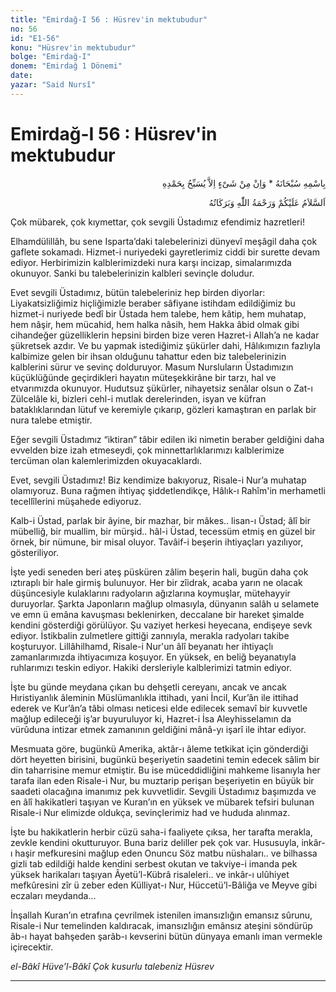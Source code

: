 ```yaml
---
title: "Emirdağ-I 56 : Hüsrev'in mektubudur"
no: 56
id: "E1-56"
konu: "Hüsrev'in mektubudur"
bolge: "Emirdağ-I"
donem: "Emirdağ 1 Dönemi"
date: 
yazar: "Said Nursî"
---
```


# Emirdağ-I 56 : Hüsrev'in mektubudur

<p class="arabic" dir="rtl" title="Meal: “Subhân Allah’ın adıyla” * “Hiçbir şey yoktur ki O'nu hamd ile tesbih etmesin” [İsrâ 17:44]">بِاسْمِهِ سُبْحَانَهُ * وَاِنْ مِنْ شَىْءٍ اِلاَّ يُسَبِّحُ بِحَمْدِهِ</p>

<p class="arabic" dir="rtl" title="Meal: “Allah’ın selâmı, rahmeti ve bereketleri, üzerinize olsun.”">اَلسَّلاَمُ عَلَيْكُمْ وَرَحْمَةُ اللّٰهِ وَبَرَكَاتُهُ</p>

Çok mübarek, çok kıymettar, çok sevgili Üstadımız efendimiz hazretleri!

Elhamdülillâh, bu sene Isparta’daki talebelerinizi dünyevî meşâgil daha çok gaflete sokamadı. Hizmet-i nuriyedeki gayretlerimiz ciddi bir surette devam ediyor. Herbirimizin kalblerimizdeki nura karşı incizap, simalarımızda okunuyor. Sanki bu talebelerinizin kalbleri sevinçle doludur.

Evet sevgili Üstadımız, bütün talebeleriniz hep birden diyorlar: Liyakatsizliğimiz hiçliğimizle beraber sâfiyane istihdam edildiğimiz bu hizmet-i nuriyede bedî bir Üstada hem talebe, hem kâtip, hem muhatap, hem nâşir, hem mücahid, hem halka nâsih, hem Hakka âbid olmak gibi cihandeğer güzelliklerin hepsini birden bize veren Hazret-i Allah’a ne kadar şükretsek azdır. Ve bu yapmak istediğimiz şükürler dahi, Hâlıkımızın fazlıyla kalbimize gelen bir ihsan olduğunu tahattur eden biz talebelerinizin kalblerini sürur ve sevinç dolduruyor. Masum Nursluların Üstadımızın küçüklüğünde geçirdikleri hayatın müteşekkirâne bir tarzı, hal ve etvarımızda okunuyor. Hudutsuz şükürler, nihayetsiz senâlar olsun o Zat-ı Zülcelâle ki, bizleri cehl-i mutlak derelerinden, isyan ve küfran bataklıklarından lütuf ve keremiyle çıkarıp, gözleri kamaştıran en parlak bir nura talebe etmiştir.

Eğer sevgili Üstadımız “iktiran” tâbir edilen iki nimetin beraber geldiğini daha evvelden bize izah etmeseydi, çok minnettarlıklarımızı kalblerimize tercüman olan kalemlerimizden okuyacaklardı.

Evet, sevgili Üstadımız! Biz kendimize bakıyoruz, Risale-i Nur’a muhatap olamıyoruz. Buna rağmen ihtiyaç şiddetlendikçe, Hâlık-ı Rahîm'in merhametli tecellîlerini müşahede ediyoruz.

Kalb-i Üstad, parlak bir âyine, bir mazhar, bir mâkes.. lisan-ı Üstad; âlî bir mübelliğ, bir muallim, bir mürşid.. hâl-i Üstad, tecessüm etmiş en güzel bir örnek, bir nümune, bir misal oluyor. Tavâif-i beşerin ihtiyaçları yazılıyor, gösteriliyor.

İşte yedi seneden beri ateş püsküren zâlim beşerin hali, bugün daha çok ıztıraplı bir hale girmiş bulunuyor. Her bir zîidrak, acaba yarın ne olacak düşüncesiyle kulaklarını radyoların ağızlarına koymuşlar, mütehayyir duruyorlar. Şarkta Japonların mağlup olmasıyla, dünyanın salâh u selamete ve emn ü emâna kavuşması beklenirken, deccalane bir hareket şimalde kendini gösterdiği görülüyor. Şu vaziyet herkesi heyecana, endişeye sevk ediyor. İstikbalin zulmetlere gittiği zannıyla, merakla radyoları takibe koşturuyor. Lillâhilhamd, Risale-i Nur'un âlî beyanatı her ihtiyaçlı zamanlarımızda ihtiyacımıza koşuyor. En yüksek, en beliğ beyanatıyla ruhlarımızı teskin ediyor. Hakiki dersleriyle kalblerimizi tatmin ediyor.

İşte bu günde meydana çıkan bu dehşetli cereyanı, ancak ve ancak Hıristiyanlık âleminin Müslümanlıkla ittihadı, yani İncil, Kur’ân ile ittihad ederek ve Kur’ân’a tâbi olması neticesi elde edilecek semavî bir kuvvetle mağlup edileceği iş’ar buyuruluyor ki, Hazret-i İsa Aleyhisselamın da vürûduna intizar etmek zamanının geldiğini mânâ-yı işarî ile ihtar ediyor.

Mesmuata göre, bugünkü Amerika, aktâr-ı âleme tetkikat için gönderdiği dört heyetten birisini, bugünkü beşeriyetin saadetini temin edecek sâlim bir din taharrisine memur etmiştir. Bu ise müceddidliğini mahkeme lisanıyla her tarafa ilan eden Risale-i Nur, bu muztarip perişan beşeriyetin en büyük bir saadeti olacağına imanımız pek kuvvetlidir. Sevgili Üstadımız başımızda ve en âlî hakikatleri taşıyan ve Kuran’ın en yüksek ve mübarek tefsiri bulunan Risale-i Nur elimizde oldukça, sevinçlerimiz had ve hududa alınmaz.

İşte bu hakikatlerin herbir cüzü saha-i faaliyete çıksa, her tarafta merakla, zevkle kendini okutturuyor. Buna bariz deliller pek çok var. Hususuyla, inkâr-ı haşir mefkuresini mağlup eden Onuncu Söz matbu nüshaları.. ve bilhassa gizli tab edildiği halde kendini serbest okutan ve takviye-i imanda pek yüksek harikaları taşıyan Âyetü’l-Kübrâ risaleleri.. ve inkâr-ı ulûhiyet mefkûresini zîr ü zeber eden Külliyat-ı Nur, Hüccetü’l-Bâliğa ve Meyve gibi eczaları meydanda...

İnşallah Kuran’ın etrafına çevrilmek istenilen imansızlığın emansız sûrunu, Risale-i Nur temelinden kaldıracak, imansızlığın emânsız ateşini söndürüp âb-ı hayat bahşeden şarâb-ı kevserini bütün dünyaya emanlı iman vermekle içirecektir.

*el-Bâkî Hüve’l-Bâkî*
*Çok kusurlu talebeniz*
*Hüsrev*

***
